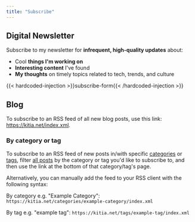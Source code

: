 ```yaml
---
title: "Subscribe"
---
```


## Digital Newsletter

Subscribe to my newsletter for **infrequent, high-quality updates** about:

- Cool **things I'm working on**
- **Interesting content** I've found
- **My thoughts** on timely topics related to tech, trends, and culture

{{< hardcoded-injection >}}subscribe-form{{< /hardcoded-injection >}}

## Blog

To subscribe to an RSS feed of all new blog posts, use this link: <https://kitia.net/index.xml>.

### By category or tag

To subscribe to an RSS feed of new posts in/with specific [categories](/categories) or [tags](/tags), filter [all posts](/blog) by the category or tag you'd like to subscribe to, and then use the link at the bottom of that category/tag's page.

Alternatively, you can manually add the feed to your RSS client with the following syntax:

By category e.g. "Example Category": `https://kitia.net/categories/example-category/index.xml`

By tag e.g. "example tag": `https://kitia.net/tags/example-tag/index.xml`
